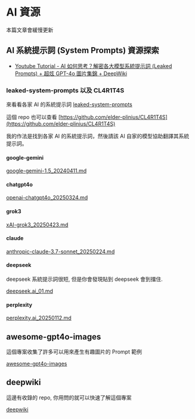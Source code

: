 # AI 資源

本篇文章會緩慢更新

## AI 系統提示詞 (System Prompts) 資源探索

* [Youtube Tutorial - AI 如何思考？解密各大模型系統提示詞 (Leaked Prompts) + 超炫 GPT-4o 圖片集錦 + DeepWiki](https://youtu.be/qsq4Hd_kf9s)

### leaked-system-prompts 以及 CL4R1T4S

來看看各家 AI 的系統提示詞 [leaked-system-prompts](https://github.com/jujumilk3/leaked-system-prompts/tree/main)

這個 repo 也可以查看 [https://github.com/elder-plinius/CL4R1T4S](https://github.com/elder-plinius/CL4R1T4S)

我的作法是找到各家 AI 的系統提示詞，然後請該 AI 自家的模型協助翻譯其系統提示詞。

#### google-gemini

[google-gemini-1.5_20240411.md](https://github.com/jujumilk3/leaked-system-prompts/blob/main/google-gemini-1.5_20240411.md)

#### chatgpt4o

[openai-chatgpt4o_20250324.md](https://github.com/jujumilk3/leaked-system-prompts/blob/main/openai-chatgpt4o_20250324.md)

#### grok3

[xAI-grok3_20250423.md](https://github.com/jujumilk3/leaked-system-prompts/blob/main/xAI-grok3_20250423.md)

#### claude

[anthropic-claude-3.7-sonnet_20250224.md](https://github.com/jujumilk3/leaked-system-prompts/blob/main/anthropic-claude-3.7-sonnet_20250224.md)

#### deepseek

deepseek 系統提示詞很短, 但是你會發現貼到 deepseek 會到擋住.

[deepseek.ai_01.md](https://github.com/jujumilk3/leaked-system-prompts/blob/main/deepseek.ai_01.md)

#### perplexity

[perplexity.ai_20250112.md](https://github.com/jujumilk3/leaked-system-prompts/blob/main/perplexity.ai_20250112.md)

## awesome-gpt4o-images

這個專案收集了許多可以用來產生有趣圖片的 Prompt 範例

[awesome-gpt4o-images](https://github.com/jamez-bondos/awesome-gpt4o-images)

## deepwiki

這邊有收錄的 repo, 你用問的就可以快速了解這個專案

[deepwiki](https://deepwiki.com/)
